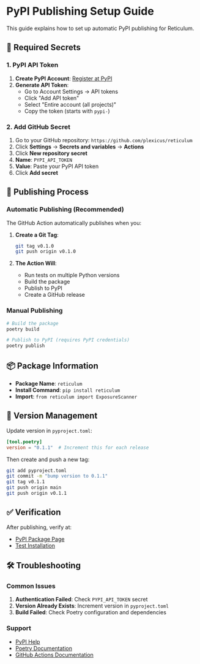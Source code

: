# PyPI Publishing Setup Guide

This guide explains how to set up automatic PyPI publishing for Reticulum.

## 🔑 Required Secrets

### 1. PyPI API Token

1. **Create PyPI Account**: [Register at PyPI](https://pypi.org/account/register/)
2. **Generate API Token**: 
   - Go to Account Settings → API tokens
   - Click "Add API token"
   - Select "Entire account (all projects)"
   - Copy the token (starts with `pypi-`)

### 2. Add GitHub Secret

1. Go to your GitHub repository: `https://github.com/plexicus/reticulum`
2. Click **Settings** → **Secrets and variables** → **Actions**
3. Click **New repository secret**
4. **Name**: `PYPI_API_TOKEN`
5. **Value**: Paste your PyPI API token
6. Click **Add secret**

## 🚀 Publishing Process

### Automatic Publishing (Recommended)

The GitHub Action automatically publishes when you:

1. **Create a Git Tag**:
   ```bash
   git tag v0.1.0
   git push origin v0.1.0
   ```

2. **The Action Will**:
   - Run tests on multiple Python versions
   - Build the package
   - Publish to PyPI
   - Create a GitHub release

### Manual Publishing

```bash
# Build the package
poetry build

# Publish to PyPI (requires PyPI credentials)
poetry publish
```

## 📦 Package Information

- **Package Name**: `reticulum`
- **Install Command**: `pip install reticulum`
- **Import**: `from reticulum import ExposureScanner`

## 🔄 Version Management

Update version in `pyproject.toml`:

```toml
[tool.poetry]
version = "0.1.1"  # Increment this for each release
```

Then create and push a new tag:

```bash
git add pyproject.toml
git commit -m "bump version to 0.1.1"
git tag v0.1.1
git push origin main
git push origin v0.1.1
```

## ✅ Verification

After publishing, verify at:
- [PyPI Package Page](https://pypi.org/project/reticulum/)
- [Test Installation](https://pypi.org/project/reticulum/#installation)

## 🛠️ Troubleshooting

### Common Issues

1. **Authentication Failed**: Check `PYPI_API_TOKEN` secret
2. **Version Already Exists**: Increment version in `pyproject.toml`
3. **Build Failed**: Check Poetry configuration and dependencies

### Support

- [PyPI Help](https://pypi.org/help/)
- [Poetry Documentation](https://python-poetry.org/docs/)
- [GitHub Actions Documentation](https://docs.github.com/en/actions)
